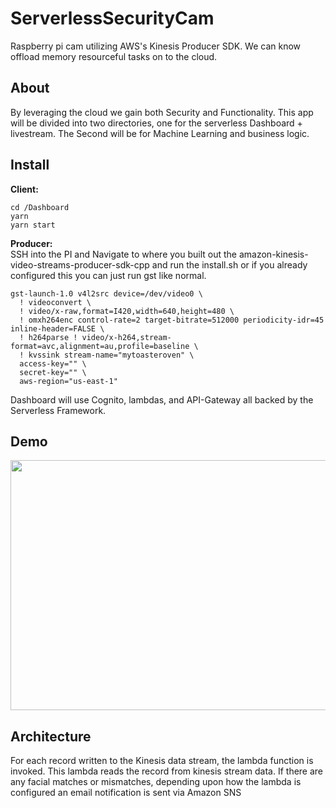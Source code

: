 # ServerlessSecurityCam
Raspberry pi cam utilizing AWS's Kinesis Producer SDK. 
We can know offload memory resourceful tasks on to the cloud.

## About 
By leveraging the cloud we gain both Security and Functionality. This app will be divided into two directories, one for the serverless Dashboard + livestream. The Second will be for Machine Learning and business logic.

## Install
   **Client:**
   
    cd /Dashboard
    yarn 
    yarn start
    
   **Producer:**  
SSH into the PI and Navigate to where you built out the amazon-kinesis-video-streams-producer-sdk-cpp and run the install.sh or if
you already configured this you can just run gst like normal.

```
gst-launch-1.0 v4l2src device=/dev/video0 \
  ! videoconvert \
  ! video/x-raw,format=I420,width=640,height=480 \
  ! omxh264enc control-rate=2 target-bitrate=512000 periodicity-idr=45 inline-header=FALSE \
  ! h264parse ! video/x-h264,stream-format=avc,alignment=au,profile=baseline \
  ! kvssink stream-name="mytoasteroven" \
  access-key="" \
  secret-key="" \
  aws-region="us-east-1"
  ```

Dashboard will use Cognito, lambdas, and API-Gateway all backed by the Serverless Framework. 
## Demo
<img src="https://media.giphy.com/media/xvEg0tIKiz1DEkuTa5/giphy.gif" width="700" height="400">



## Architecture
 For each record written to the Kinesis data stream, the lambda function is invoked. This lambda reads the record from kinesis stream data. If there are any facial matches or mismatches, depending upon how the lambda is configured an email notification is sent via Amazon SNS 
 



